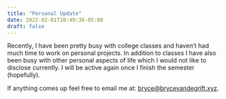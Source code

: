 ```yaml
---
title: "Personal Update"
date: 2022-02-01T20:49:38-05:00
draft: false
---
```


Recently, I have been pretty busy with college classes and haven’t had much time to work on personal projects.
In addition to classes I have also been busy with other personal aspects of life which I would not like to disclose currently.
I will be active again once I finish the semester (hopefully).

If anything comes up feel free to email me at: [bryce@brycevandegrift.xyz](mailto://bryce@brycevandegrift.xyz).
